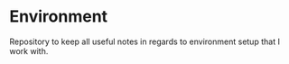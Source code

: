 # Environment
Repository to keep all useful notes in regards to environment setup that I work with.
